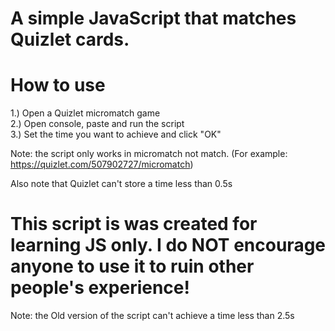 # A simple JavaScript that matches Quizlet cards.

# How to use
1.) Open a Quizlet micromatch game <br>
2.) Open console, paste and run the script <br>
3.) Set the time you want to achieve and click "OK"<br>

Note: the script only works in micromatch not match. (For example: https://quizlet.com/507902727/micromatch)

Also note that Quizlet can't store a time less than 0.5s

# This script is was created for learning JS only. I do NOT encourage anyone to use it to ruin other people's experience!

Note: the Old version of the script can't achieve a time less than 2.5s
